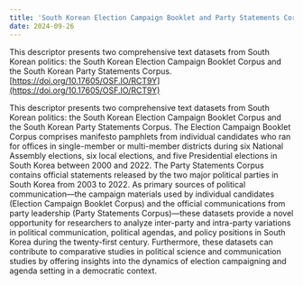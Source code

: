 ```yaml
---
title: 'South Korean Election Campaign Booklet and Party Statements Corpora'
date: 2024-09-26
---
```


This descriptor presents two comprehensive text datasets from South Korean politics: the South Korean Election Campaign Booklet Corpus and the South Korean Party Statements Corpus. [https://doi.org/10.17605/OSF.IO/RCT9Y](https://doi.org/10.17605/OSF.IO/RCT9Y)

This descriptor presents two comprehensive text datasets from South Korean politics: the South Korean Election Campaign Booklet Corpus and the South Korean Party Statements Corpus. The Election Campaign Booklet Corpus comprises manifesto pamphlets from individual candidates who ran for offices in single-member or multi-member districts during six National Assembly elections, six local elections, and five Presidential elections in South Korea between 2000 and 2022. The Party Statements Corpus contains official statements released by the two major political parties in South Korea from 2003 to 2022. As primary sources of political communication—the campaign materials used by individual candidates (Election Campaign Booklet Corpus) and the official communications from party leadership (Party Statements Corpus)—these datasets provide a novel opportunity for researchers to analyze inter-party and intra-party variations in political communication, political agendas, and policy positions in South Korea during the twenty-first century. Furthermore, these datasets can contribute to comparative studies in political science and communication studies by offering insights into the dynamics of election campaigning and agenda setting in a democratic context.

